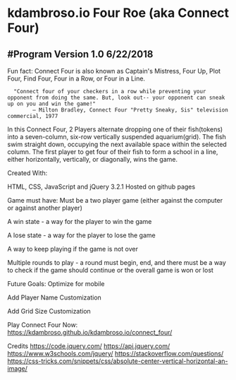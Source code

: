 # kdambroso.io           Four Roe (aka Connect Four)                                        
#Program Version 1.0                       6/22/2018
---------------------------------------------------------------------------------------------


Fun fact: Connect Four is also known as Captain's Mistress, Four Up, Plot Four, Find Four, Four in a Row, or Four in a Line.

      "Connect four of your checkers in a row while preventing your opponent from doing the same. But, look out-- your opponent can sneak up on you and win the game!"
            — Milton Bradley, Connect Four "Pretty Sneaky, Sis" television commercial, 1977

In this Connect Four, 2 Players alternate dropping one of their fish(tokens) into a seven-column, six-row vertically suspended aquarium(grid). The fish swim straight down, occupying the next available space within the selected column. The first player to get four of their fish to form a school in a line, either horizontally, vertically, or diagonally, wins the game.

Created With:

HTML, CSS, JavaScript and jQuery 3.2.1
Hosted on github pages

Game must have:
Must be a two player game (either against the computer or against another player)

A win state - a way for the player to win the game

A lose state - a way for the player to lose the game

A way to keep playing if the game is not over

Multiple rounds to play - a round must begin, end, and there must be a way to check if the game should continue or the overall game is won or lost


Future Goals:
Optimize for mobile

Add Player Name Customization

Add Grid Size Customization


Play Connect Four Now:
https://kdambroso.github.io/kdambroso.io/connect_four/

Credits
https://code.jquery.com/
https://api.jquery.com/
https://www.w3schools.com/jquery/
https://stackoverflow.com/questions/
https://css-tricks.com/snippets/css/absolute-center-vertical-horizontal-an-image/
